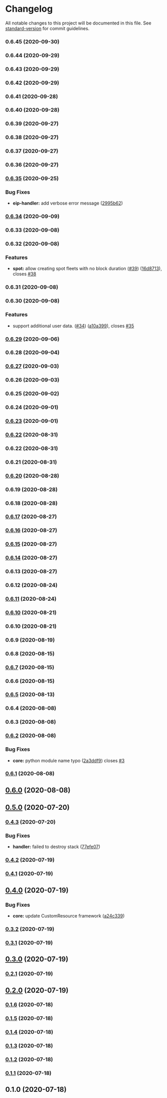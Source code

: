 # Changelog

All notable changes to this project will be documented in this file. See [standard-version](https://github.com/conventional-changelog/standard-version) for commit guidelines.

### 0.6.45 (2020-09-30)

### 0.6.44 (2020-09-29)

### 0.6.43 (2020-09-29)

### 0.6.42 (2020-09-29)

### 0.6.41 (2020-09-28)

### 0.6.40 (2020-09-28)

### 0.6.39 (2020-09-27)

### 0.6.38 (2020-09-27)

### 0.6.37 (2020-09-27)

### 0.6.36 (2020-09-27)

### [0.6.35](https://github.com/pahud/cdk-spot-one/compare/v0.6.34...v0.6.35) (2020-09-25)


### Bug Fixes

* **eip-handler:** add verbose error message ([2995b62](https://github.com/pahud/cdk-spot-one/commit/2995b620a6a49334b1b2e285a99df6f2e99fb195))

### [0.6.34](https://github.com/pahud/cdk-spot-one/compare/v0.6.33...v0.6.34) (2020-09-09)

### 0.6.33 (2020-09-08)

### 0.6.32 (2020-09-08)


### Features

* **spot:** allow creating spot fleets with no block duration ([#39](https://github.com/pahud/cdk-spot-one/issues/39)) ([16d8713](https://github.com/pahud/cdk-spot-one/commit/16d871360eb0f56d783ee7b53970ce7fbd87ea0a)), closes [#38](https://github.com/pahud/cdk-spot-one/issues/38)

### 0.6.31 (2020-09-08)

### 0.6.30 (2020-09-08)


### Features

* support additional user data. ([#34](https://github.com/pahud/cdk-spot-one/issues/34)) ([a10a399](https://github.com/pahud/cdk-spot-one/commit/a10a3995cf746e718168d5b6a3e10f5fe1c27383)), closes [#35](https://github.com/pahud/cdk-spot-one/issues/35)

### [0.6.29](https://github.com/pahud/cdk-spot-one/compare/v0.6.28...v0.6.29) (2020-09-06)

### 0.6.28 (2020-09-04)

### [0.6.27](https://github.com/pahud/cdk-spot-one/compare/v0.6.26...v0.6.27) (2020-09-03)

### 0.6.26 (2020-09-03)

### 0.6.25 (2020-09-02)

### 0.6.24 (2020-09-01)

### [0.6.23](https://github.com/pahud/cdk-spot-one/compare/v0.6.21...v0.6.23) (2020-09-01)

### [0.6.22](https://github.com/pahud/cdk-spot-one/compare/v0.6.20...v0.6.22) (2020-08-31)

### 0.6.22 (2020-08-31)

### 0.6.21 (2020-08-31)

### [0.6.20](https://github.com/pahud/cdk-spot-one/compare/v0.6.19...v0.6.20) (2020-08-28)

### 0.6.19 (2020-08-28)

### 0.6.18 (2020-08-28)

### [0.6.17](https://github.com/pahud/cdk-spot-one/compare/v0.6.16...v0.6.17) (2020-08-27)

### [0.6.16](https://github.com/pahud/cdk-spot-one/compare/v0.6.15...v0.6.16) (2020-08-27)

### [0.6.15](https://github.com/pahud/cdk-spot-one/compare/v0.6.14...v0.6.15) (2020-08-27)

### [0.6.14](https://github.com/pahud/cdk-spot-one/compare/v0.6.13...v0.6.14) (2020-08-27)

### 0.6.13 (2020-08-27)

### 0.6.12 (2020-08-24)

### [0.6.11](https://github.com/pahud/cdk-spot-one/compare/v0.6.8...v0.6.11) (2020-08-24)

### [0.6.10](https://github.com/pahud/cdk-spot-one/compare/v0.6.7...v0.6.10) (2020-08-21)

### 0.6.10 (2020-08-21)

### 0.6.9 (2020-08-19)

### 0.6.8 (2020-08-15)

### [0.6.7](https://github.com/pahud/cdk-spot-one/compare/v0.6.5...v0.6.7) (2020-08-15)
### 0.6.6 (2020-08-15)

### [0.6.5](https://github.com/pahud/cdk-spot-one/compare/v0.6.4...v0.6.5) (2020-08-13)

### 0.6.4 (2020-08-08)

### 0.6.3 (2020-08-08)

### [0.6.2](https://github.com/pahud/cdk-spot-one/compare/v0.6.1...v0.6.2) (2020-08-08)


### Bug Fixes

* **core:** python module name typo ([2a3ddf9](https://github.com/pahud/cdk-spot-one/commit/2a3ddf9c614f3f25838a70ad1c092f25c50583a3)) closes [#3](https://github.com/pahud/cdk-spot-one/issues/3)

### [0.6.1](https://github.com/pahud/cdk-spot-one/compare/v0.6.0...v0.6.1) (2020-08-08)

## [0.6.0](https://github.com/pahud/cdk-spot-one/compare/v0.5.0...v0.6.0) (2020-08-08)

## [0.5.0](https://github.com/pahud/cdk-spot-one/compare/v0.4.3...v0.5.0) (2020-07-20)

### [0.4.3](https://github.com/pahud/cdk-spot-one/compare/v0.4.2...v0.4.3) (2020-07-20)


### Bug Fixes

* **handler:** failed to destroy stack ([77efe07](https://github.com/pahud/cdk-spot-one/commit/77efe0737229f2817f98514aeaff509c0c8a3bb6))

### [0.4.2](https://github.com/pahud/cdk-spot-one/compare/v0.4.1...v0.4.2) (2020-07-19)

### [0.4.1](https://github.com/pahud/cdk-spot-one/compare/v0.4.0...v0.4.1) (2020-07-19)

## [0.4.0](https://github.com/pahud/cdk-spot-one/compare/v0.3.2...v0.4.0) (2020-07-19)


### Bug Fixes

* **core:** update CustomResource framework ([a24c339](https://github.com/pahud/cdk-spot-one/commit/a24c33933d5be64b2858fb6bc51c9b1c062ea8f6))

### [0.3.2](https://github.com/pahud/cdk-spot-one/compare/v0.3.1...v0.3.2) (2020-07-19)

### [0.3.1](https://github.com/pahud/cdk-spot-one/compare/v0.3.0...v0.3.1) (2020-07-19)

## [0.3.0](https://github.com/pahud/cdk-spot-one/compare/v0.2.1...v0.3.0) (2020-07-19)

### [0.2.1](https://github.com/pahud/cdk-spot-one/compare/v0.2.0...v0.2.1) (2020-07-19)

## [0.2.0](https://github.com/pahud/cdk-spot-one/compare/v0.1.6...v0.2.0) (2020-07-19)

### [0.1.6](https://github.com/pahud/cdk-spot-one/compare/v0.1.5...v0.1.6) (2020-07-18)

### [0.1.5](https://github.com/pahud/cdk-spot-one/compare/v0.1.4...v0.1.5) (2020-07-18)

### [0.1.4](https://github.com/pahud/cdk-spot-one/compare/v0.1.3...v0.1.4) (2020-07-18)

### [0.1.3](https://github.com/pahud/cdk-spot-one/compare/v0.1.2...v0.1.3) (2020-07-18)

### [0.1.2](https://github.com/pahud/cdk-spot-one/compare/v0.1.1...v0.1.2) (2020-07-18)

### [0.1.1](https://github.com/pahud/cdk-spot-one/compare/v0.1.0...v0.1.1) (2020-07-18)

## 0.1.0 (2020-07-18)
